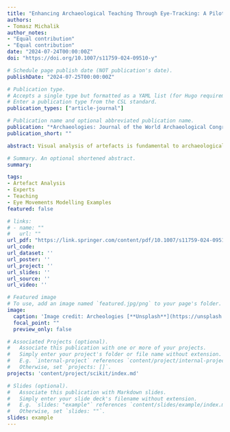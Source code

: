 ```yaml
---
title: "Enhancing Archaeological Teaching Through Eye-Tracking: A Pilot Study on Eye Movement Modelling Examples and Teaching Artefact Analysis"
authors:
- Tomasz Michalik
author_notes:
- "Equal contribution"
- "Equal contribution"
date: "2024-07-24T00:00:00Z"
doi: "https://doi.org/10.1007/s11759-024-09510-y"

# Schedule page publish date (NOT publication's date).
publishDate: "2024-07-25T00:00:00Z"

# Publication type.
# Accepts a single type but formatted as a YAML list (for Hugo requirements).
# Enter a publication type from the CSL standard.
publication_types: ["article-journal"]

# Publication name and optional abbreviated publication name.
publication: "*Archaeologies: Journal of the World Archaeological Congress*"
publication_short: ""

abstract: Visual analysis of artefacts is fundamental to archaeological research. However, learning and teaching the methods of artefact analysis can be challenging, since it is cognitively demanding to observe and explain how visual processing works. This paper addresses this challenge and evaluates eye movement modelling examples, a newly adopted method for teaching visual analysis of artefacts. Educational materials containing recordings of eye movements of experts analysing artefacts have been shown to be beneficial to students. As a consequence, they may boost the accessibility of archaeological knowledge, both for in-class and remote education.

# Summary. An optional shortened abstract.
summary:

tags:
- Artefact Analysis
- Experts
- Teaching
- Eye Movements Modelling Examples
featured: false

# links:
# - name: ""
#   url: ""
url_pdf: "https://link.springer.com/content/pdf/10.1007/s11759-024-09510-y.pdf"
url_code: 
url_dataset: ''
url_poster: ''
url_project: ''
url_slides: ''
url_source: ''
url_video: ''

# Featured image
# To use, add an image named `featured.jpg/png` to your page's folder. 
image:
  caption: 'Image credit: Archeologies [**Unsplash**](https://unsplash.com/photos/jdD8gXaTZsc)'
  focal_point: ""
  preview_only: false

# Associated Projects (optional).
#   Associate this publication with one or more of your projects.
#   Simply enter your project's folder or file name without extension.
#   E.g. `internal-project` references `content/project/internal-project/index.md`.
#   Otherwise, set `projects: []`.
projects: 'content/project/scikit/index.md'

# Slides (optional).
#   Associate this publication with Markdown slides.
#   Simply enter your slide deck's filename without extension.
#   E.g. `slides: "example"` references `content/slides/example/index.md`.
#   Otherwise, set `slides: ""`.
slides: example
---
```

